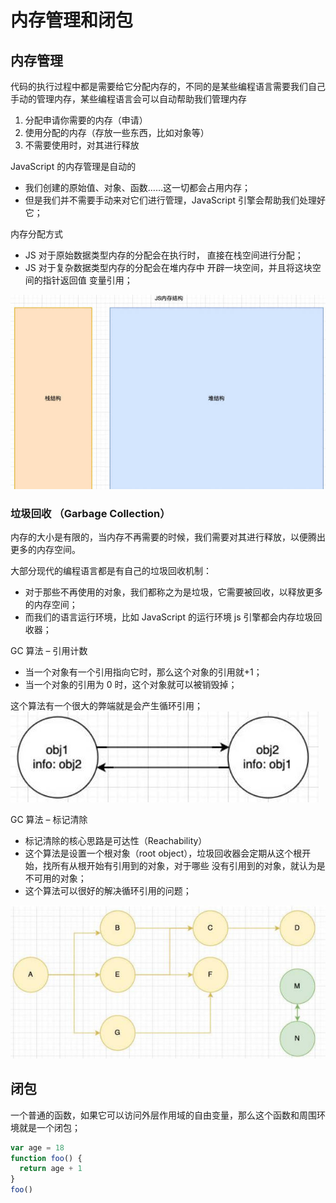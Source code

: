 # 内存管理和闭包

## 内存管理

代码的执行过程中都是需要给它分配内存的，不同的是某些编程语言需要我们自己手动的管理内存，某些编程语言会可以自动帮助我们管理内存

1. 分配申请你需要的内存（申请）
2. 使用分配的内存（存放一些东西，比如对象等）
3. 不需要使用时，对其进行释放

JavaScript 的内存管理是自动的

- 我们创建的原始值、对象、函数……这一切都会占用内存；
- 但是我们并不需要手动来对它们进行管理，JavaScript 引擎会帮助我们处理好它；

内存分配方式

- JS 对于原始数据类型内存的分配会在执行时，
  直接在栈空间进行分配；
- JS 对于复杂数据类型内存的分配会在堆内存中
  开辟一块空间，并且将这块空间的指针返回值
  变量引用；

![内存分配](/img/web/javascript/js-advanced/内存管理和闭包/内存分配.jpg)

### 垃圾回收 （Garbage Collection）

内存的大小是有限的，当内存不再需要的时候，我们需要对其进行释放，以便腾出更多的内存空间。

大部分现代的编程语言都是有自己的垃圾回收机制：

- 对于那些不再使用的对象，我们都称之为是垃圾，它需要被回收，以释放更多的内存空间；
- 而我们的语言运行环境，比如 JavaScript 的运行环境 js 引擎都会内存垃圾回收器；

GC 算法 – 引用计数

- 当一个对象有一个引用指向它时，那么这个对象的引用就+1；
- 当一个对象的引用为 0 时，这个对象就可以被销毁掉；

这个算法有一个很大的弊端就是会产生循环引用；
![引用计数](/img/web/javascript/js-advanced/内存管理和闭包/引用计数.jpg)

GC 算法 – 标记清除

- 标记清除的核心思路是可达性（Reachability）
- 这个算法是设置一个根对象（root object），垃圾回收器会定期从这个根开始，找所有从根开始有引用到的对象，对于哪些
  没有引用到的对象，就认为是不可用的对象；
- 这个算法可以很好的解决循环引用的问题；

![标记清除](/img/web/javascript/js-advanced/内存管理和闭包/标记清除.jpg)

## 闭包

一个普通的函数，如果它可以访问外层作用域的自由变量，那么这个函数和周围环境就是一个闭包；

```javascript
var age = 18
function foo() {
  return age + 1
}
foo()
```
